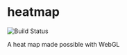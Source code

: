 # heatmap
![Build Status](https://github.com/doklem/heatmap/actions/workflows/webpack.yml/badge.svg?branch=main)

A heat map made possible with WebGL
